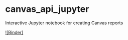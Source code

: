 # canvas_api_jupyter
Interactive Jupyter notebook for creating Canvas reports


[![Binder]](https://mybinder.org/v2/gh/Mfhodges/canvas_api_jupyter/master)
